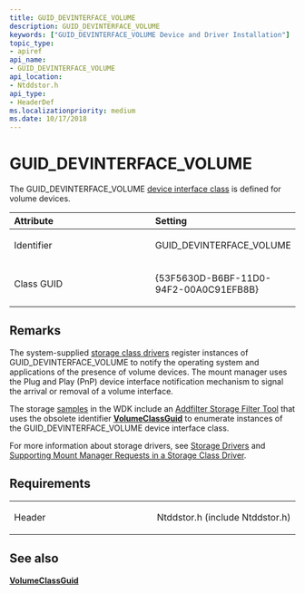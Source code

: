 ```yaml
---
title: GUID_DEVINTERFACE_VOLUME
description: GUID_DEVINTERFACE_VOLUME
keywords: ["GUID_DEVINTERFACE_VOLUME Device and Driver Installation"]
topic_type:
- apiref
api_name:
- GUID_DEVINTERFACE_VOLUME
api_location:
- Ntddstor.h
api_type:
- HeaderDef
ms.localizationpriority: medium
ms.date: 10/17/2018
---
```


# GUID_DEVINTERFACE_VOLUME


The GUID_DEVINTERFACE_VOLUME [device interface class](./overview-of-device-interface-classes.md) is defined for volume devices.

<table>
<colgroup>
<col width="50%" />
<col width="50%" />
</colgroup>
<thead>
<tr class="header">
<th align="left">Attribute</th>
<th align="left">Setting</th>
</tr>
</thead>
<tbody>
<tr class="odd">
<td align="left"><p>Identifier</p></td>
<td align="left"><p>GUID_DEVINTERFACE_VOLUME</p></td>
</tr>
<tr class="even">
<td align="left"><p>Class GUID</p></td>
<td align="left"><p>{53F5630D-B6BF-11D0-94F2-00A0C91EFB8B}</p></td>
</tr>
</tbody>
</table>

 

Remarks
-------

The system-supplied [storage class drivers](../storage/introduction-to-storage-class-drivers.md) register instances of GUID_DEVINTERFACE_VOLUME to notify the operating system and applications of the presence of volume devices. The mount manager uses the Plug and Play (PnP) device interface notification mechanism to signal the arrival or removal of a volume interface.

The storage [samples](https://go.microsoft.com/fwlink/p/?LinkId=618052) in the WDK include an [Addfilter Storage Filter Tool](/samples/browse/) that uses the obsolete identifier [**VolumeClassGuid**](volumeclassguid.md) to enumerate instances of the GUID_DEVINTERFACE_VOLUME device interface class.

For more information about storage drivers, see [Storage Drivers](../storage/storage-drivers.md) and [Supporting Mount Manager Requests in a Storage Class Driver](../storage/supporting-mount-manager-requests-in-a-storage-class-driver.md).

Requirements
------------

<table>
<colgroup>
<col width="50%" />
<col width="50%" />
</colgroup>
<tbody>
<tr class="odd">
<td align="left"><p>Header</p></td>
<td align="left">Ntddstor.h (include Ntddstor.h)</td>
</tr>
</tbody>
</table>

## See also


[**VolumeClassGuid**](volumeclassguid.md)

